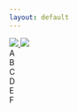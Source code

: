 ```yaml
---
layout: default
---
```


<a href="https://lh3.googleusercontent.com/_K5CdO22dDc4QmWHodbFvFsAvPaOgdfCTg-W9HQWWrYjRkpWRN9LQYdqeWbkXf1XhJo25IlzGPPMz-Y=w1440-h900-rw-no">
  <img src="https://lh3.googleusercontent.com/_K5CdO22dDc4QmWHodbFvFsAvPaOgdfCTg-W9HQWWrYjRkpWRN9LQYdqeWbkXf1XhJo25IlzGPPMz-Y=w152-h220-rw" />
</a>

<a href="https://lh3.googleusercontent.com/_K5CdO22dDc4QmWHodbFvFsAvPaOgdfCTg-W9HQWWrYjRkpWRN9LQYdqeWbkXf1XhJo25IlzGPPMz-Y=w1440-h900-rw-no">
  <img src="https://lh3.googleusercontent.com/_K5CdO22dDc4QmWHodbFvFsAvPaOgdfCTg-W9HQWWrYjRkpWRN9LQYdqeWbkXf1XhJo25IlzGPPMz-Y=w152-h220-rw" />
</a>

<div class="wrapper">
  <div class="box a">A</div>
  <div class="box b">B</div>
  <div class="box c">C</div>
  <div class="box d">D</div>
  <div class="box e">E</div>
  <div class="box f">F</div>
</div>

<link rel="stylesheet" href="/css/style.css" />

